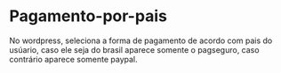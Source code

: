 # Pagamento-por-pais
No wordpress, seleciona a forma de pagamento de acordo com pais do usúario, caso ele seja do brasil aparece somente o pagseguro, caso contrário aparece somente paypal. 
